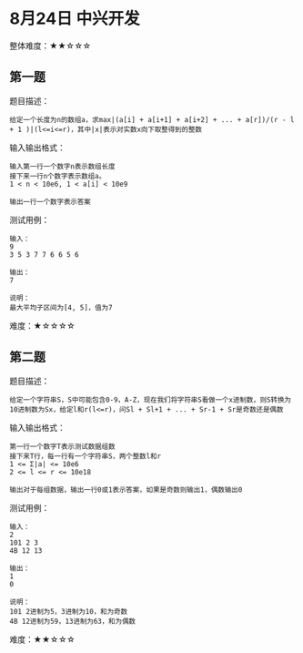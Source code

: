 # 8月24日 中兴开发

整体难度：★★☆☆☆

## 第一题

题目描述：

    给定一个长度为n的数组a，求max|(a[i] + a[i+1] + a[i+2] + ... + a[r])/(r - l + 1 )|(l<=i<=r)，其中|x|表示对实数x向下取整得到的整数
    

输入输出格式：

    输入第一行一个数字n表示数组长度
    接下来一行n个数字表示数组a。
    1 < n < 10e6, 1 < a[i] < 10e9

    输出一行一个数字表示答案

测试用例：

    输入：
    9
    3 5 3 7 7 6 6 5 6

    输出：
    7

    说明：
    最大平均子区间为[4, 5]，值为7


难度：★☆☆☆☆

## 第二题

题目描述：

    给定一个字符串S，S中可能包含0-9，A-Z，现在我们将字符串S看做一个x进制数，则S转换为10进制数为Sx，给定l和r(l<=r)，问Sl + Sl+1 + ... + Sr-1 + Sr是奇数还是偶数    

输入输出格式：

    第一行一个数字T表示测试数据组数
    接下来T行，每一行有一个字符串S，两个整数l和r
    1 <= Σ|a| <= 10e6
    2 <= l <= r <= 10e18

    输出对于每组数据，输出一行0或1表示答案，如果是奇数则输出1，偶数输出0

测试用例：

    输入：
    2
    101 2 3
    4B 12 13

    输出：
    1
    0

    说明：
    101 2进制为5，3进制为10，和为奇数
    4B 12进制为59，13进制为63，和为偶数


难度：★★☆☆☆